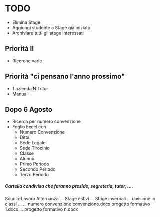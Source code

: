 # TODO

* Elimina Stage
* Aggiungi studente a Stage già iniziato
* Archiviare tutti gli stage interessati

## Priorità II
* Ricerche varie

## Priorità "ci pensano l'anno prossimo"
* 1 azienda N Tutor 
* Manuali

## Dopo 6 Agosto
* Ricerca per numero convenzione
* Foglio Excel con
	* Numero Convenzione
	* Ditta
	* Sede Legale
	* Sede Tirocinio
	* Classe
	* Alunno
	* Primo Periodo
	* Secondo Periodo 
	* Terzo Periodo
 

##### Cartella condivisa che faranno preside, segreteria, tutor, ....
Scuola-Lavoro
	Alternanza
		...
	Stage estivi
		...
	Stage invernali
		...
		divisione in classi
		...
			...
			numero convenzione
				convenzione.docx
				progetto formativo 1.docx
				...
				progetto formativo n.docx
